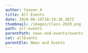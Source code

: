 ```yaml
---
author: Yaseen A
title: All Events
date: 2020-06-16T18:19:38.387Z
thumbnail: /images/class-2020.png
path: all-events
parentPath: news-and-events/events
cat: allEvents
parentEle: News and Events
---
```

